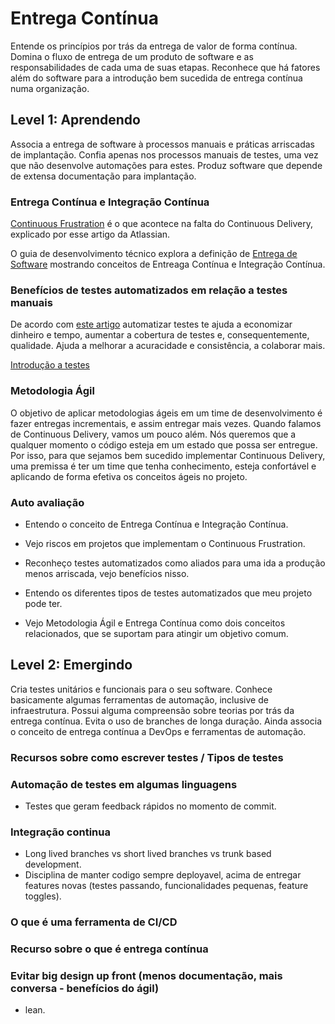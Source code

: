# Entrega Contínua

Entende os princípios por trás da entrega de valor de forma contínua.
Domina o fluxo de entrega de um produto de software e as responsabilidades
de cada uma de suas etapas.  Reconhece que há fatores além do software para
a introdução bem sucedida de entrega contínua numa organização.

## Level 1: Aprendendo

Associa a entrega de software à processos manuais e práticas arriscadas
de implantação.  Confia apenas nos processos manuais de testes,
uma vez que não desenvolve automações para estes.
Produz software que depende de extensa documentação para implantação.

### Entrega Contínua e Integração Contínua

[Continuous Frustration](https://www.atlassian.com/continuous-delivery/why-agile-development-needs-continuous-delivery)
é o que acontece na falta do Continuous Delivery, explicado por esse artigo da Atlassian.

O guia de desenvolvimento técnico explora a definição de
[Entrega de Software](https://thoughtworksinc.github.io/guia-de-desenvolvimento-tecnico/topics/Entrega_de_Software.html)
mostrando conceitos de Entreaga Contínua e Integração Contínua.

### Benefícios de testes automatizados em relação a testes manuais

De acordo com [este artigo](https://medium.com/cxinnovations/why-automated-testing-33ab8888a5d9)
automatizar testes te ajuda a economizar dinheiro e tempo,
aumentar a cobertura de testes e, consequentemente, qualidade.
Ajuda a melhorar a acuracidade e consistência, a colaborar mais.

[Introdução a testes](https://thoughtworksinc.github.io/guia-de-desenvolvimento-tecnico/topics/Estrategia_de_Qualidade.html)

### Metodologia Ágil

O objetivo de aplicar metodologias ágeis em um time de desenvolvimento
é fazer entregas incrementais, e assim entregar mais vezes. Quando falamos
de Continuous Delivery, vamos um pouco além. Nós queremos que a qualquer
momento o código esteja em um estado que possa ser entregue. Por isso,
para que sejamos bem sucedido implementar Continuous Delivery, uma premissa é
ter um time que tenha conhecimento, esteja confortável e aplicando de
forma efetiva os conceitos ágeis no projeto.

### Auto avaliação

* Entendo o conceito de Entrega Contínua e Integração Contínua.

* Vejo riscos em projetos que implementam o Continuous Frustration.

* Reconheço testes automatizados como aliados para uma ida a produção
menos arriscada, vejo benefícios nisso.

* Entendo os diferentes tipos de testes automatizados que meu projeto pode ter.

* Vejo Metodologia Ágil e Entrega Contínua como dois conceitos relacionados,
que se suportam para atingir um objetivo comum.

## Level 2: Emergindo

Cria testes unitários e funcionais para o seu software.
Conhece basicamente algumas ferramentas de automação, inclusive de infraestrutura.
Possui alguma compreensão sobre teorias por trás da entrega contínua.
Evita o uso de branches de longa duração.
Ainda associa o conceito de entrega contínua a DevOps e ferramentas de automação.

### Recursos sobre como escrever testes / Tipos de testes

### Automação de testes em algumas linguagens

* Testes que geram feedback rápidos no momento de commit.

### Integração continua

* Long lived branches vs short lived branches vs trunk based development.
* Disciplina de manter codigo sempre deployavel, acima de entregar features novas (testes passando, funcionalidades pequenas, feature toggles).

### O que é uma ferramenta de CI/CD

### Recurso sobre o que é entrega contínua

### Evitar big design up front (menos documentação, mais conversa - benefícios do ágil)

* lean.